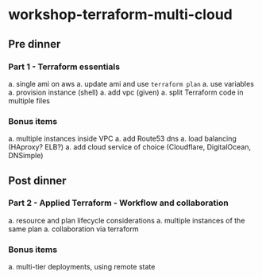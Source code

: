 # workshop-terraform-multi-cloud

## Pre dinner
### Part 1 - Terraform essentials
a. single ami on aws
a. update ami and use `terraform plan`
a. use variables
a. provision instance (shell)
a. add vpc (given)
a. split Terraform code in multiple files

### Bonus items
a. multiple instances inside VPC
a. add Route53 dns
a. load balancing (HAproxy? ELB?)
a. add cloud service of choice (Cloudflare, DigitalOcean, DNSimple)

## Post dinner
### Part 2 -  Applied Terraform - Workflow and collaboration
a. resource and plan lifecycle considerations
a. multiple instances of the same plan
a. collaboration via terraform

### Bonus items
a. multi-tier deployments, using remote state

